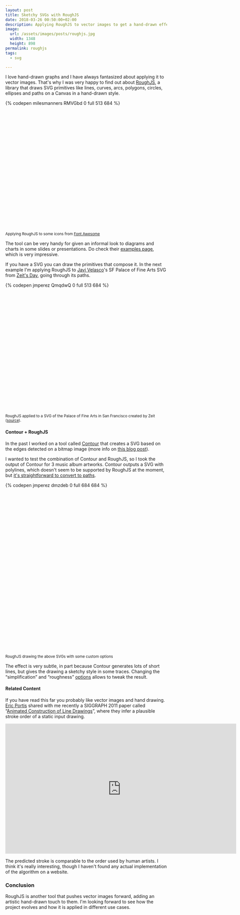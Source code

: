 ```yaml
---
layout: post
title: Sketchy SVGs with RoughJS
date: 2018-03-26 00:50:00+02:00
description: Applying RoughJS to vector images to get a hand-drawn effect.
image:
  url: /assets/images/posts/roughjs.jpg
  width: 1348
  height: 898
permalink: roughjs
tags:
  - svg

---
```


I love hand-drawn graphs and I have always fantasized about applying it to
vector images. That's why I was very happy to find out about
[RoughJS](https://roughjs.com/), a library that draws SVG primitives like lines,
curves, arcs, polygons, circles, ellipses and paths on a Canvas in a hand-drawn
style.

<!-- more -->
<div class="codepen-aspect-ratio" style="margin-bottom: 10px; padding-bottom: 75%; position: relative; width: 100%">
{% codepen milesmanners RMVGbd 0 full 513 684 %}
</div>

<small class="caption">Applying RoughJS to some icons from [Font Awesome](https://fontawesome.com/)</small>

The tool can be very handy for given an informal look to diagrams and charts in
some slides or presentations. Do check their [examples
page](https://github.com/pshihn/rough/wiki/Examples), which is very impressive.

If you have a SVG you can draw the primitives that compose it. In the
next example I'm applying RoughJS to [Javi
Velasco](https://twitter.com/javivelasco)'s SF Palace of Fine Arts SVG from
[Zeit's Day](https://zeit.co/day), going through its paths.

<div class="codepen-aspect-ratio" style="margin-bottom: 10px; padding-bottom:75%; position: relative; width: 100%">
{% codepen jmperez QmqdwQ 0 full 513 684 %}
</div>

<small class="caption">RoughJS applied to a SVG of the Palace of Fine Arts in San Francisco created by
Zeit ([source](https://zeit.co/day)).</small>

#### Contour + RoughJS

In the past I worked on a tool called
[Contour](https://github.com/JMPerez/contour)  that creates a SVG based on the
edges detected on a bitmap image (more info on [this blog
post](/drawing-edges-svg/)).

I wanted to test the combination of Contour and RoughJS, so I took the output of Contour for 3 music album artworks. Contour outputs a SVG with polylines, which doesn't seem to be supported by
RoughJS at the moment, but [it's straightforward to convert to
paths](https://codepen.io/jakealbaugh/pen/GZwgzV).

<div class="codepen-aspect-ratio" style="margin-bottom: 10px; padding-bottom: 100%; position: relative; width: 100%">
{% codepen jmperez dmzdeb 0 full 684 684 %}
</div>

<small class="caption">RoughJS drawing the above SVGs with some custom options</small>

The effect is very subtle, in part because Contour generates lots of short
lines, but gives the drawing a sketchy style in some traces. Changing the
“simplification” and “roughness” [options](https://github.com/pshihn/rough/wiki)
allows to tweak the result.

#### Related Content

If you have read this far you probably like vector images and hand drawing.
[Eric Portis](https://twitter.com/etportis) shared with me recently a SIGGRAPH
2011 paper called “[Animated Construction of Line
Drawings](http://graphics.stanford.edu/~niloy/research/animated_construction_line_drawing/animatedConstructionLineDrawing_sigga11.html)”,
where they infer a plausible stroke order of a static input drawing.

<div class="videoWrapper">
  <iframe width="720" height="405" src="https://www.youtube.com/embed/kme8xbb0sug" frameborder="0" allowfullscreen loading="lazy"></iframe>
</div>

The predicted stroke is comparable to the order used by human artists. I think
it's really interesting, though I haven't found any actual implementation of the
algorithm on a website.

### Conclusion

RoughJS is another tool that pushes vector images forward, adding an artistic
hand-drawn touch to them. I'm looking forward to see how the project evolves and
how it is applied in different use cases.
